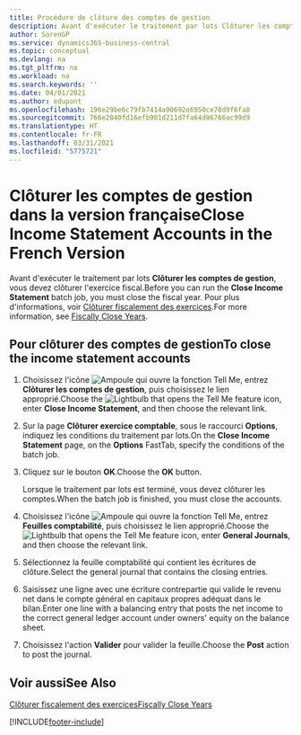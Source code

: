 ```yaml
---
title: Procédure de clôture des comptes de gestion
description: Avant d'exécuter le traitement par lots Clôturer les comptes de gestion, vous devez clôturer l'exercice fiscal.
author: SorenGP
ms.service: dynamics365-business-central
ms.topic: conceptual
ms.devlang: na
ms.tgt_pltfrm: na
ms.workload: na
ms.search.keywords: ''
ms.date: 04/01/2021
ms.author: edupont
ms.openlocfilehash: 196e29be6c79fb7414a90692e6950ce78d9f6fa8
ms.sourcegitcommit: 766e2840fd16efb901d211d7fa64d96766ac99d9
ms.translationtype: HT
ms.contentlocale: fr-FR
ms.lasthandoff: 03/31/2021
ms.locfileid: "5775721"
---
```

# <a name="close-income-statement-accounts-in-the-french-version"></a><span data-ttu-id="7b5d2-103">Clôturer les comptes de gestion dans la version française</span><span class="sxs-lookup"><span data-stu-id="7b5d2-103">Close Income Statement Accounts in the French Version</span></span>

<span data-ttu-id="7b5d2-104">Avant d'exécuter le traitement par lots **Clôturer les comptes de gestion**, vous devez clôturer l'exercice fiscal.</span><span class="sxs-lookup"><span data-stu-id="7b5d2-104">Before you can run the **Close Income Statement** batch job, you must close the fiscal year.</span></span> <span data-ttu-id="7b5d2-105">Pour plus d'informations, voir [Clôturer fiscalement des exercices](how-to-fiscally-close-years.md).</span><span class="sxs-lookup"><span data-stu-id="7b5d2-105">For more information, see [Fiscally Close Years](how-to-fiscally-close-years.md).</span></span>  

## <a name="to-close-the-income-statement-accounts"></a><span data-ttu-id="7b5d2-106">Pour clôturer des comptes de gestion</span><span class="sxs-lookup"><span data-stu-id="7b5d2-106">To close the income statement accounts</span></span>  

1. <span data-ttu-id="7b5d2-107">Choisissez l'icône ![Ampoule qui ouvre la fonction Tell Me](../../media/ui-search/search_small.png "Dites-moi ce que vous voulez faire"), entrez **Clôturer les comptes de gestion**, puis choisissez le lien approprié.</span><span class="sxs-lookup"><span data-stu-id="7b5d2-107">Choose the ![Lightbulb that opens the Tell Me feature](../../media/ui-search/search_small.png "Tell me what you want to do") icon, enter **Close Income Statement**, and then choose the relevant link.</span></span>  
2. <span data-ttu-id="7b5d2-108">Sur la page **Clôturer exercice comptable**, sous le raccourci **Options**, indiquez les conditions du traitement par lots.</span><span class="sxs-lookup"><span data-stu-id="7b5d2-108">On the **Close Income Statement** page, on the **Options** FastTab, specify the conditions of the batch job.</span></span>  
3. <span data-ttu-id="7b5d2-109">Cliquez sur le bouton **OK**.</span><span class="sxs-lookup"><span data-stu-id="7b5d2-109">Choose the **OK** button.</span></span>  

    <span data-ttu-id="7b5d2-110">Lorsque le traitement par lots est terminé, vous devez clôturer les comptes.</span><span class="sxs-lookup"><span data-stu-id="7b5d2-110">When the batch job is finished, you must close the accounts.</span></span>  

4. <span data-ttu-id="7b5d2-111">Choisissez l'icône ![Ampoule qui ouvre la fonction Tell Me](../../media/ui-search/search_small.png "Dites-moi ce que vous voulez faire"), entrez **Feuilles comptabilité**, puis choisissez le lien approprié.</span><span class="sxs-lookup"><span data-stu-id="7b5d2-111">Choose the ![Lightbulb that opens the Tell Me feature](../../media/ui-search/search_small.png "Tell me what you want to do") icon, enter **General Journals**, and then choose the relevant link.</span></span>  
5. <span data-ttu-id="7b5d2-112">Sélectionnez la feuille comptabilité qui contient les écritures de clôture.</span><span class="sxs-lookup"><span data-stu-id="7b5d2-112">Select the general journal that contains the closing entries.</span></span>  
6. <span data-ttu-id="7b5d2-113">Saisissez une ligne avec une écriture contrepartie qui valide le revenu net dans le compte général en capitaux propres adéquat dans le bilan.</span><span class="sxs-lookup"><span data-stu-id="7b5d2-113">Enter one line with a balancing entry that posts the net income to the correct general ledger account under owners' equity on the balance sheet.</span></span>  
7. <span data-ttu-id="7b5d2-114">Choisissez l'action **Valider** pour valider la feuille.</span><span class="sxs-lookup"><span data-stu-id="7b5d2-114">Choose the **Post** action to post the journal.</span></span>  

## <a name="see-also"></a><span data-ttu-id="7b5d2-115">Voir aussi</span><span class="sxs-lookup"><span data-stu-id="7b5d2-115">See Also</span></span>

[<span data-ttu-id="7b5d2-116">Clôturer fiscalement des exercices</span><span class="sxs-lookup"><span data-stu-id="7b5d2-116">Fiscally Close Years</span></span>](how-to-fiscally-close-years.md)


[!INCLUDE[footer-include](../../includes/footer-banner.md)]